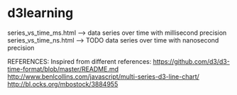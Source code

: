 # d3learning
series_vs_time_ms.html --> data series over time with millisecond precision
series_vs_time_ns.html --> TODO data series over time with nanosecond precision


REFERENCES: Inspired from different references:
https://github.com/d3/d3-time-format/blob/master/README.md
http://www.benlcollins.com/javascript/multi-series-d3-line-chart/
http://bl.ocks.org/mbostock/3884955
